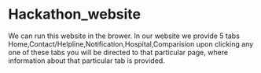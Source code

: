 # Hackathon_website
We can run this website in the brower. 
In our website we provide 5 tabs Home,Contact/Helpline,Notification,Hospital,Comparision upon clicking any one of these tabs you will be directed to that particular page, where information about that particular tab is provided.
